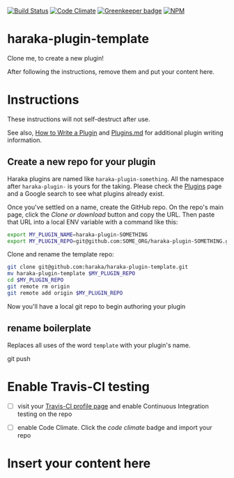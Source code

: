 [![Build Status][ci-img]][ci-url]
[![Code Climate][clim-img]][clim-url]
[![Greenkeeper badge][gk-img]][gk-url]
[![NPM][npm-img]][npm-url]
<!-- requires URL update [![Windows Build Status][ci-win-img]][ci-win-url] -->
<!-- doesn't work in haraka plugins... yet. [![Code Coverage][cov-img]][cov-url]-->

# haraka-plugin-template

Clone me, to create a new plugin!

After following the instructions, remove them and put your content here.


# Instructions

These instructions will not self-destruct after use.

See also, [How to Write a Plugin](https://github.com/haraka/Haraka/wiki/Write-a-Plugin) and [Plugins.md](https://github.com/haraka/Haraka/blob/master/docs/Plugins.md) for additional plugin writing information.

## Create a new repo for your plugin

Haraka plugins are named like `haraka-plugin-something`. All the namespace
after `haraka-plugin-` is yours for the taking. Please check the [Plugins]() page and a Google search to see what plugins already exist.

Once you've settled on a name, create the GitHub repo. On the repo's main page, click the _Clone or download_ button and copy the URL. Then paste that URL into a local ENV variable with a command like this:

```sh
export MY_PLUGIN_NAME=haraka-plugin-SOMETHING
export MY_PLUGIN_REPO=git@github.com:SOME_ORG/haraka-plugin-SOMETHING.git
```

Clone and rename the template repo:

```sh
git clone git@github.com:haraka/haraka-plugin-template.git
mv haraka-plugin-template $MY_PLUGIN_REPO
cd $MY_PLUGIN_REPO
git remote rm origin
git remote add origin $MY_PLUGIN_REPO
```

Now you'll have a local git repo to begin authoring your plugin

## rename boilerplate

Replaces all uses of the word `template` with your plugin's name.

git push


# Enable Travis-CI testing

- [ ] visit your [Travis-CI profile page](https://travis-ci.org/profile) and enable Continuous Integration testing on the repo
- [ ] enable Code Climate. Click the _code climate_ badge and import your repo



# Insert your content here



<!-- leave these buried at the bottom of the document -->
[ci-img]: https://travis-ci.org/haraka/haraka-plugin-template.svg
[ci-url]: https://travis-ci.org/haraka/haraka-plugin-template
[ci-win-img]: https://ci.appveyor.com/api/projects/status/CHANGETHIS?svg=true
[ci-win-url]: https://ci.appveyor.com/project/haraka/haraka-CHANGETHIS
[cov-img]: https://codecov.io/github/haraka/haraka-plugin-template/coverage.svg
[cov-url]: https://codecov.io/github/haraka/haraka-plugin-template
[clim-img]: https://codeclimate.com/github/haraka/haraka-plugin-template/badges/gpa.svg
[clim-url]: https://codeclimate.com/github/haraka/haraka-plugin-template
[gk-img]: https://badges.greenkeeper.io/haraka/haraka-plugin-template.svg
[gk-url]: https://greenkeeper.io/
[npm-img]: https://nodei.co/npm/haraka-plugin-template.png
[npm-url]: https://www.npmjs.com/package/haraka-plugin-template
